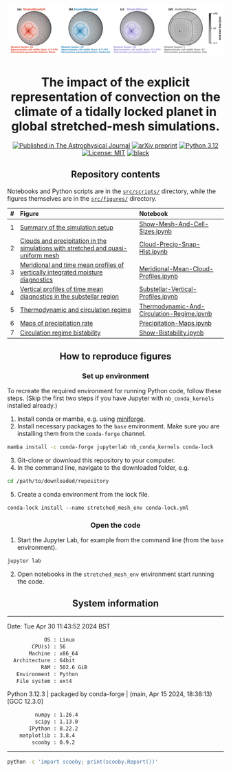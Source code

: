 <p align="center">
<img src="src/figures/regr__hab1_mod_c192_s10e_s10r_s10p_p__cell_width__c12_mesh__summary.png"
     alt="cover image"></a>
</p>

<h1 align="center">
The impact of the explicit representation of convection on the climate of a tidally locked planet in global stretched-mesh simulations.
</h1>
<p align="center">
<a href="https://doi.org/10.3847/1538-4357/ad4ecd">
<img src="https://img.shields.io/badge/DOI-10.3847%2FApJ%2Fad4ecd-purple"
     alt="Published in The Astrophysical Journal"></a>
<a href="https://arxiv.org/abs/2402.19277">
<img src="https://img.shields.io/badge/arXiv-2402.19277-red"
     alt="arXiv preprint"></a>
<a href="conda-lock.yml">
<img src="https://img.shields.io/badge/python-3.12-blue.svg"
     alt="Python 3.12"></a>
<a href="LICENSE">
<img src="https://img.shields.io/badge/License-MIT-green.svg"
     alt="License: MIT"></a>
<a href="https://github.com/psf/black">
<img src="https://img.shields.io/badge/code%20style-black-000000.svg"
     alt="black"></a>
</p>


<h2 align="center">Repository contents</h2>

Notebooks and Python scripts are in the [`src/scripts/`](src/scripts/) directory, while the figures themselves are in the [`src/figures/`](src/figures/) directory.

|  #  | Figure | Notebook |
|:---:|:-------|:---------|
|  1  | [Summary of the simulation setup](src/figures/regr__hab1_mod_c192_s10e_s10r_s10p_p__cell_width__c12_mesh__summary.pdf) | [Show-Mesh-And-Cell-Sizes.ipynb](https://nbviewer.jupyter.org/github/dennissergeev/stretched_mesh_code/blob/main/src/scripts/Show-Mesh-And-Cell-Sizes.ipynb) |
|  2  | [Clouds and precipitation in the simulations with stretched and quasi-uniform mesh](src/figures/combi_hab1_mod_c192_s10e_s10r_s10p_p__inst_diag__tot_col_m_c_tot_prec__grat__precip_sum_hist__cloud_types.pdf) | [Cloud-Precip-Snap-Hist.ipynb](https://nbviewer.jupyter.org/github/dennissergeev/stretched_mesh_code/blob/main/src/scripts/Cloud-Precip-Snap-Hist.ipynb) |
|  3  | [Meridional and time mean profiles of vertically integrated moisture diagnostics](src/figures/regr__hab1_mod_c192_s10e_s10r_s10p_p__tot_col_m_v_tot_col_m_c_tot_col_m_cl_tot_col_m_ci__tmm.pdf) | [Meridional-Mean-Cloud-Profiles.ipynb](https://nbviewer.jupyter.org/github/dennissergeev/stretched_mesh_code/blob/main/src/scripts/Meridional-Mean-Cloud-Profiles.ipynb) |
|  4  | [Vertical profiles of time mean diagnostics in the substellar region](src/figures/regr__hab1_mod_c192_s10e_s10r_s10p_p__tot_col_m_v_tot_col_m_c_tot_col_m_cl_tot_col_m_ci__tmm.pdf) | [Substellar-Vertical-Profiles.ipynb](https://nbviewer.jupyter.org/github/dennissergeev/stretched_mesh_code/blob/main/src/scripts/Substellar-Vertical-Profiles.ipynb) |
|  5  | [Thermodynamic and circulation regime](src/figures/regr__hab1_mod_c192_s10e_s10r_s10p_p__t_sfc_toa_olr_u_zm__w_zm_day__tm_map.pdf) | [Thermodynamic-And-Circulation-Regime.ipynb](https://nbviewer.jupyter.org/github/dennissergeev/stretched_mesh_code/blob/main/src/scripts/Thermodynamic-And-Circulation-Regime.ipynb) |
|  6  | [Maps of precipitation rate](src/figures/regr__hab1_mod_c192_s10e_s10r_s10p_p__tot_prec_ls_prec_conv_prec__tm_map.pdf) | [Precipitation-Maps.ipynb](https://nbviewer.jupyter.org/github/dennissergeev/stretched_mesh_code/blob/main/src/scripts/Precipitation-Maps.ipynb) |
|  7  | [Circulation regime bistability](src/figures/thai_hab1__c192_s10e_s10r_s10p_p__inst_diag__toa_osr__t_sfc__wind_08160m.pdf) | [Show-Bistability.ipynb](https://nbviewer.jupyter.org/github/dennissergeev/stretched_mesh_code/blob/main/src/scripts/Show-Bistability.ipynb) |


<h2 align="center">How to reproduce figures</h2>

<h3 align="center">Set up environment</h3>

To recreate the required environment for running Python code, follow these steps. (Skip the first two steps if you have Jupyter with `nb_conda_kernels` installed already.)

1. Install conda or mamba, e.g. using [miniforge](https://github.com/conda-forge/miniforge).
2. Install necessary packages to the `base` environment. Make sure you are installing them from the `conda-forge` channel.
```bash
mamba install -c conda-forge jupyterlab nb_conda_kernels conda-lock
```
3. Git-clone or download this repository to your computer.
4. In the command line, navigate to the downloaded folder, e.g.
```bash
cd /path/to/downloaded/repository
```
5. Create a conda environment from the lock file.
```
conda-lock install --name stretched_mesh_env conda-lock.yml
```

<h3 align="center">Open the code</h3>

1. Start the Jupyter Lab, for example from the command line (from the `base` environment).
```bash
jupyter lab
```
2. Open notebooks in the `stretched_mesh_env` environment start running the code.

<h2 align="center">
System information
</h2>

--------------------------------------------------------------------------------
  Date: Tue Apr 30 11:43:52 2024 BST

                OS : Linux
            CPU(s) : 56
           Machine : x86_64
      Architecture : 64bit
               RAM : 502.6 GiB
       Environment : Python
       File system : ext4

  Python 3.12.3 | packaged by conda-forge | (main, Apr 15 2024, 18:38:13) [GCC
  12.3.0]

             numpy : 1.26.4
             scipy : 1.13.0
           IPython : 8.22.2
        matplotlib : 3.8.4
            scooby : 0.9.2
--------------------------------------------------------------------------------

```bash
python -c 'import scooby; print(scooby.Report())'
```
